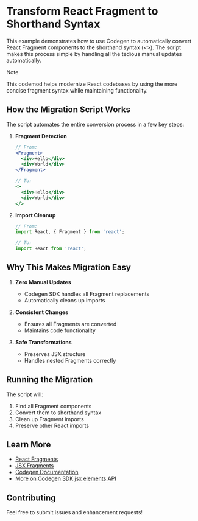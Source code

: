 # Transform React Fragment to Shorthand Syntax

This example demonstrates how to use Codegen to automatically convert React Fragment components to the shorthand syntax (\<>). The script makes this process simple by handling all the tedious manual updates automatically.

> [!NOTE]
> This codemod helps modernize React codebases by using the more concise fragment syntax while maintaining functionality.

## How the Migration Script Works

The script automates the entire conversion process in a few key steps:

1. **Fragment Detection**

   ```jsx
   // From:
   <Fragment>
     <div>Hello</div>
     <div>World</div>
   </Fragment>

   // To:
   <>
     <div>Hello</div>
     <div>World</div>
   </>
   ```

1. **Import Cleanup**

   ```typescript
   // From:
   import React, { Fragment } from 'react';

   // To:
   import React from 'react';
   ```

## Why This Makes Migration Easy

1. **Zero Manual Updates**

   - Codegen SDK handles all Fragment replacements
   - Automatically cleans up imports

1. **Consistent Changes**

   - Ensures all Fragments are converted
   - Maintains code functionality

1. **Safe Transformations**

   - Preserves JSX structure
   - Handles nested Fragments correctly

## Running the Migration

The script will:

1. Find all Fragment components
1. Convert them to shorthand syntax
1. Clean up Fragment imports
1. Preserve other React imports

## Learn More

- [React Fragments](https://react.dev/reference/react/Fragment)
- [JSX Fragments](https://react.dev/reference/jsx#jsx-fragments)
- [Codegen Documentation](https://docs.codegen.com)
- [More on Codegen SDK jsx elements API](https://docs.codegen.com/api-reference/typescript/JSXElement#jsxelement)

## Contributing

Feel free to submit issues and enhancement requests!
